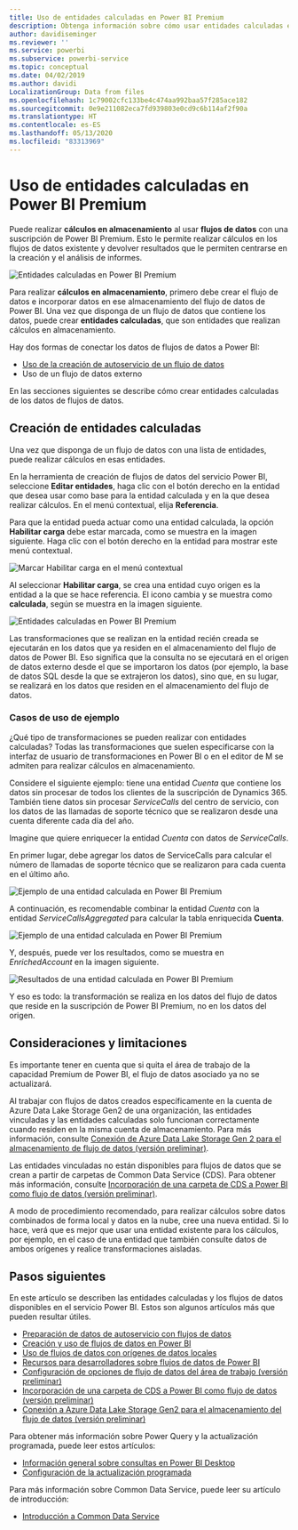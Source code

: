 ```yaml
---
title: Uso de entidades calculadas en Power BI Premium
description: Obtenga información sobre cómo usar entidades calculadas en Power BI Premium.
author: davidiseminger
ms.reviewer: ''
ms.service: powerbi
ms.subservice: powerbi-service
ms.topic: conceptual
ms.date: 04/02/2019
ms.author: davidi
LocalizationGroup: Data from files
ms.openlocfilehash: 1c79002cfc133be4c474aa992baa57f285ace182
ms.sourcegitcommit: 0e9e211082eca7fd939803e0cd9c6b114af2f90a
ms.translationtype: HT
ms.contentlocale: es-ES
ms.lasthandoff: 05/13/2020
ms.locfileid: "83313969"
---
```

# <a name="using-computed-entities-on-power-bi-premium"></a>Uso de entidades calculadas en Power BI Premium

Puede realizar **cálculos en almacenamiento** al usar **flujos de datos** con una suscripción de Power BI Premium. Esto le permite realizar cálculos en los flujos de datos existente y devolver resultados que le permiten centrarse en la creación y el análisis de informes. 

![Entidades calculadas en Power BI Premium](media/service-dataflows-computed-entities-premium/computed-entities-premium_00.png)

Para realizar **cálculos en almacenamiento**, primero debe crear el flujo de datos e incorporar datos en ese almacenamiento del flujo de datos de Power BI. Una vez que disponga de un flujo de datos que contiene los datos, puede crear **entidades calculadas**, que son entidades que realizan cálculos en almacenamiento. 

Hay dos formas de conectar los datos de flujos de datos a Power BI:

* [Uso de la creación de autoservicio de un flujo de datos](service-dataflows-create-use.md)
* Uso de un flujo de datos externo

En las secciones siguientes se describe cómo crear entidades calculadas de los datos de flujos de datos.

## <a name="how-to-create-computed-entities"></a>Creación de entidades calculadas 

Una vez que disponga de un flujo de datos con una lista de entidades, puede realizar cálculos en esas entidades.

En la herramienta de creación de flujos de datos del servicio Power BI, seleccione **Editar entidades**, haga clic con el botón derecho en la entidad que desea usar como base para la entidad calculada y en la que desea realizar cálculos. En el menú contextual, elija **Referencia**.

Para que la entidad pueda actuar como una entidad calculada, la opción **Habilitar carga** debe estar marcada, como se muestra en la imagen siguiente. Haga clic con el botón derecho en la entidad para mostrar este menú contextual.

![Marcar Habilitar carga en el menú contextual](media/service-dataflows-computed-entities-premium/computed-entities-premium_01.png)

Al seleccionar **Habilitar carga**, se crea una entidad cuyo origen es la entidad a la que se hace referencia. El icono cambia y se muestra como **calculada**, según se muestra en la imagen siguiente.

![Entidades calculadas en Power BI Premium](media/service-dataflows-computed-entities-premium/computed-entities-premium_00.png)

Las transformaciones que se realizan en la entidad recién creada se ejecutarán en los datos que ya residen en el almacenamiento del flujo de datos de Power BI. Eso significa que la consulta no se ejecutará en el origen de datos externo desde el que se importaron los datos (por ejemplo, la base de datos SQL desde la que se extrajeron los datos), sino que, en su lugar, se realizará en los datos que residen en el almacenamiento del flujo de datos.

### <a name="example-use-cases"></a>Casos de uso de ejemplo
¿Qué tipo de transformaciones se pueden realizar con entidades calculadas? Todas las transformaciones que suelen especificarse con la interfaz de usuario de transformaciones en Power BI o en el editor de M se admiten para realizar cálculos en almacenamiento. 

Considere el siguiente ejemplo: tiene una entidad *Cuenta* que contiene los datos sin procesar de todos los clientes de la suscripción de Dynamics 365. También tiene datos sin procesar *ServiceCalls* del centro de servicio, con los datos de las llamadas de soporte técnico que se realizaron desde una cuenta diferente cada día del año.

Imagine que quiere enriquecer la entidad *Cuenta* con datos de *ServiceCalls*. 

En primer lugar, debe agregar los datos de ServiceCalls para calcular el número de llamadas de soporte técnico que se realizaron para cada cuenta en el último año. 

![Ejemplo de una entidad calculada en Power BI Premium](media/service-dataflows-computed-entities-premium/computed-entities-premium_02.png)

A continuación, es recomendable combinar la entidad *Cuenta* con la entidad *ServiceCallsAggregated* para calcular la tabla enriquecida **Cuenta**.

![Ejemplo de una entidad calculada en Power BI Premium](media/service-dataflows-computed-entities-premium/computed-entities-premium_03.png)

Y, después, puede ver los resultados, como se muestra en *EnrichedAccount* en la imagen siguiente.

![Resultados de una entidad calculada en Power BI Premium](media/service-dataflows-computed-entities-premium/computed-entities-premium_04.png)

Y eso es todo: la transformación se realiza en los datos del flujo de datos que reside en la suscripción de Power BI Premium, no en los datos del origen.

## <a name="considerations-and-limitations"></a>Consideraciones y limitaciones

Es importante tener en cuenta que si quita el área de trabajo de la capacidad Premium de Power BI, el flujo de datos asociado ya no se actualizará. 

Al trabajar con flujos de datos creados específicamente en la cuenta de Azure Data Lake Storage Gen2 de una organización, las entidades vinculadas y las entidades calculadas solo funcionan correctamente cuando residen en la misma cuenta de almacenamiento. Para más información, consulte [Conexión de Azure Data Lake Storage Gen 2 para el almacenamiento de flujo de datos (versión preliminar)](service-dataflows-connect-azure-data-lake-storage-gen2.md).

Las entidades vinculadas no están disponibles para flujos de datos que se crean a partir de carpetas de Common Data Service (CDS). Para obtener más información, consulte [Incorporación de una carpeta de CDS a Power BI como flujo de datos (versión preliminar)](service-dataflows-add-cdm-folder.md).

A modo de procedimiento recomendado, para realizar cálculos sobre datos combinados de forma local y datos en la nube, cree una nueva entidad. Si lo hace, verá que es mejor que usar una entidad existente para los cálculos, por ejemplo, en el caso de una entidad que también consulte datos de ambos orígenes y realice transformaciones aisladas.

## <a name="next-steps"></a>Pasos siguientes

En este artículo se describen las entidades calculadas y los flujos de datos disponibles en el servicio Power BI. Estos son algunos artículos más que pueden resultar útiles.

* [Preparación de datos de autoservicio con flujos de datos](service-dataflows-overview.md)
* [Creación y uso de flujos de datos en Power BI](service-dataflows-create-use.md)
* [Uso de flujos de datos con orígenes de datos locales](service-dataflows-on-premises-gateways.md)
* [Recursos para desarrolladores sobre flujos de datos de Power BI](service-dataflows-developer-resources.md)
* [Configuración de opciones de flujo de datos del área de trabajo (versión preliminar)](service-dataflows-configure-workspace-storage-settings.md)
* [Incorporación de una carpeta de CDS a Power BI como flujo de datos (versión preliminar)](service-dataflows-add-cdm-folder.md)
* [Conexión a Azure Data Lake Storage Gen2 para el almacenamiento del flujo de datos (versión preliminar)](service-dataflows-connect-azure-data-lake-storage-gen2.md)

Para obtener más información sobre Power Query y la actualización programada, puede leer estos artículos:
* [Información general sobre consultas en Power BI Desktop](desktop-query-overview.md)
* [Configuración de la actualización programada](../connect-data/refresh-scheduled-refresh.md)

Para más información sobre Common Data Service, puede leer su artículo de introducción:
* [Introducción a Common Data Service](https://docs.microsoft.com/powerapps/common-data-model/overview)
